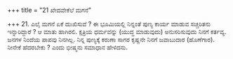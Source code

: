 +++
title = "21 ಖೇದವೇಕೆಲೆ ಮಗನೆ"

+++
21. ಎಲೈ ಮಗನೆ ಏಕೆ ದುಃಖಿಸುವೆ ? ಈ ಭೂಮಿಯಲ್ಲಿ ನಿನ್ನಂತೆ ಪುಣ್ಯ ಕಾರ್ಯ ಮಾಡುವ ಸಚ್ಚರಿತನು ಇನ್ನಾರಿದ್ದಾರೆ ? ಆ ಮಾತು ಹಾಗಿರಲಿ. ಕ್ಷತ್ರಿಯ ಧರ್ಮವನ್ನು (ಯುದ್ಧ ಮಾಡುವುದು) ಅನುಸರಿಸುವುದು ನಿನಗೆ ಕರ್ತವ್ಯ. ಜನಗಳ ನಿಂದೆಯ ಪಾಪವು ನಿನಗಿಲ್ಲ. ನಿನ್ನ ಪುಣ್ಯಕ್ಕೆ ಕರುಣಾ ಸಾಗರ ಕೃಷ್ಣನೇ ನಿನಗೆ ಜವಾಬುದಾರ (ಹೊಣೆಗಾರ). ನೀನೇಕೆ ಹೆದರಬೇಕು ? ಎಂದು ಭೀಷ್ಮನು ಸಮಾಧಾನ ಹೇಳಿದನು.